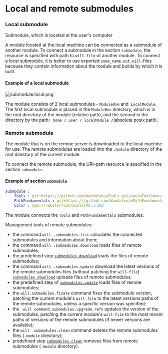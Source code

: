 # Local and remote submodules

### Local submodule

Submodule, which is located at the user's computer

A module located at the local machine can be connected as a submodule of another module. To connect a submodule in the section `submodule`, the resource is specified with path to `will-file` of another module. To connect a local submodule, it is better to use exported `some_name.out.will`-files because they contain information about the module and builds by which it is built.

#### Example of a local submodule

![submodule.local.png](./Images/submodule.local.png)

The module consists of 2 local submodules - `ModuleOne` and` LocalModule`. The first local submodule is placed in the `ModuleOne` directory, which is in the root directory of the module (relative path), and the second in the directory by the path` / home / user / localModule / `(absolute posix path).

### Remote submodule

The module that is on the remote server is downloaded to the local machine for use. The remote submodules are loaded into the `.module` directory of the root directory of the current module.

To connect the remote submodule, the URI-path resource is specified in the section `submodule`.

#### Example of section `submodule`  

```yaml
submodule :
    Tools : git+https:///github.com/Wandalen/wTools.git/out/wTools#master
    PathFundamentals : git+https:///github.com/Wandalen/wPathFundamentals.git/out/wPathFundamentals#master
    Color : npm:///wColor/out/wColor#0.3.102

```
The module connects the `Tools` and `PathFundamentals` submodules.

Management tools of remote submodules:

- the command `will .submodules.list` calculates   the connected submodules and information about them;
- the command `will .submodules.download`  loads files of remote submodules;
- the predefined step [`submodules.download`](ResourceStep.md#submodulesdownload) loads the files of remote submodules;
- the command `will .submodules.update` download the latest versions of the remote submodules files (without patching the `will-file`) [`submodules.download`](ResourceStep.md#submodulesdownload) uploads files of remote submodules;
- the predefined step of [`submodules.update`](ResourceStep.md#submodulesupdate) loads files of remote submodules;
- the `will.submodules.fixate` command fixes the submodule version, patching the current module's `will-file` to the latest versions paths of the remote submodules, unless a specific version was specified;
- the ` will command.submodules.upgrade.refs` updates the version of the submodules, patching the current module's `will-file` to the most recent paths of versions of the remote submodules (if newer versions are available);
- the `will .submodules.clean` command deletes the remote submodules files (`.module` directory);
- predefined step [`submodules.clean`](ResourceStep.md#submodulesclean) removes files from remote submodules (`.module` directory).
